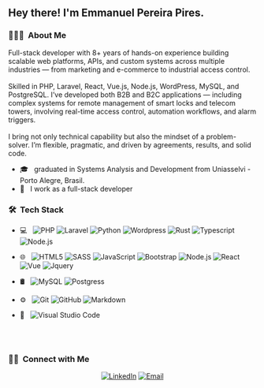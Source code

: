 <h2> Hey there! I'm Emmanuel Pereira Pires.</h2>

<h3> 👨🏻‍💻 &nbsp;About Me </h3>

<p>
Full-stack developer with 8+ years of hands-on experience building scalable web platforms, APIs, and custom systems across multiple industries — from marketing and e-commerce to industrial access control.
<br><br>
Skilled in PHP, Laravel, React, Vue.js, Node.js, WordPress, MySQL, and PostgreSQL. I’ve developed both B2B and B2C applications — including complex systems for remote management of smart locks and telecom towers, involving real-time access control, automation workflows, and alarm triggers.
<br><br>
I bring not only technical capability but also the mindset of a problem-solver. I’m flexible, pragmatic, and driven by agreements, results, and solid code.
</p>

- 🎓 &nbsp; graduated in Systems Analysis and Development from Uniasselvi - Porto Alegre, Brasil.
- 💼 &nbsp; I work as a full-stack developer

<h3> 🛠 &nbsp;Tech Stack</h3>

- 💻 &nbsp;
  ![PHP](https://img.shields.io/badge/-PHP-333333?style=flat&logo=php)
  ![Laravel](https://img.shields.io/badge/-Laravel-333333?style=flat&logo=laravel)
  ![Python](https://img.shields.io/badge/-Python-333333?style=flat&logo=python)
  ![Wordpress](https://img.shields.io/badge/-Wordpress%20Themes-333333?style=flat&logo=wordpress)
  ![Rust](https://img.shields.io/badge/-Rust-333333?style=flat&logo=rust)
  ![Typescript](https://img.shields.io/badge/-Typescript-333333?style=flat&logo=typescript)
  ![Node.js](https://img.shields.io/badge/-Node.js-333333?style=flat&logo=node.js)
  
- 🌐 &nbsp;
  ![HTML5](https://img.shields.io/badge/-HTML5-333333?style=flat&logo=HTML5)
  ![SASS](https://img.shields.io/badge/-SASS-333333?style=flat&logo=sass)
  ![JavaScript](https://img.shields.io/badge/-JavaScript-333333?style=flat&logo=javascript)
  ![Bootstrap](https://img.shields.io/badge/-Bootstrap-333333?style=flat&logo=bootstrap&logoColor=563D7C)
  ![Node.js](https://img.shields.io/badge/-Node.js-333333?style=flat&logo=node.js)
  ![React](https://img.shields.io/badge/-React-333333?style=flat&logo=react)
  ![Vue](https://img.shields.io/badge/-Vue-333333?style=flat&logo=vue.js)
  ![Jquery](https://img.shields.io/badge/-JQuery-333333?style=flat&logo=jquery)
- 🛢 &nbsp;
  ![MySQL](https://img.shields.io/badge/-MySQL-333333?style=flat&logo=mysql)
  ![Postgress](https://img.shields.io/badge/-Postgresql-333333?style=flat&logo=Postgresql)
- ⚙️ &nbsp;
  ![Git](https://img.shields.io/badge/-Git-333333?style=flat&logo=git)
  ![GitHub](https://img.shields.io/badge/-GitHub-333333?style=flat&logo=github)
  ![Markdown](https://img.shields.io/badge/-Markdown-333333?style=flat&logo=markdown)
- 🔧 &nbsp;
  ![Visual Studio Code](https://img.shields.io/badge/-Docker-333333?style=flat&logo=docker)

<br/>
<br/>

<h3> 🤝🏻 &nbsp;Connect with Me </h3>

<p align="center">
<a href="https://www.linkedin.com/in/emmanuel-pires/"><img alt="LinkedIn" src="https://img.shields.io/badge/LinkedIn-Emmanuel%20Pires-blue?style=flat-square&logo=linkedin"></a>
<a href="mailto:emmanuelf988@gmail.com"><img alt="Email" src="https://img.shields.io/badge/Email-emmanuelf988@gmail.com-blue?style=flat-square&logo=gmail"></a>
</p>
